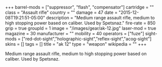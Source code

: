 +++
barrel-mods = ["suppressor", "flash", "compensator"]
cartridge = ""
class = "Assault rifle"
country = ""
damage = 47
date = "2015-12-08T19:21:51-05:00"
description = "Medium range assault rifle, medium to high stopping power based on caliber. Used by Spetsnaz."
fire-rate = 850
grip = true
groupId = 1
image = "/images/gear/ak-12.jpg"
laser-mod = true
magazine = 30
manufacturer = ""
mobility = 40
operators = ["fuze"]
sight-mods = ["red-dot-sight","holographic-sight","reflex-sight","acog-sight"]
skins = []
tags = []
title = "ak 12"
type = "weapon"
wikipedia = ""
+++

Medium range assault rifle, medium to high stopping power based on caliber. Used by Spetsnaz.
